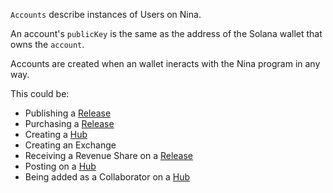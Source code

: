 `Accounts` describe instances of Users on Nina.

An account's `publicKey` is the same as the address of the Solana wallet that owns the `account`.

Accounts are created when an wallet ineracts with the Nina program in any way. 

This could be:
 - Publishing a [Release](/../#tag/Releases)
 - Purchasing a [Release](../#tag/Releases)
 - Creating a [Hub](../#tag/Hubs)
 - Creating an Exchange
 - Receiving a Revenue Share on a [Release](../#tag/Releases)
 - Posting on a [Hub](../#tag/Hubs)
 - Being added as a Collaborator on a [Hub](../#tag/Hubs)

